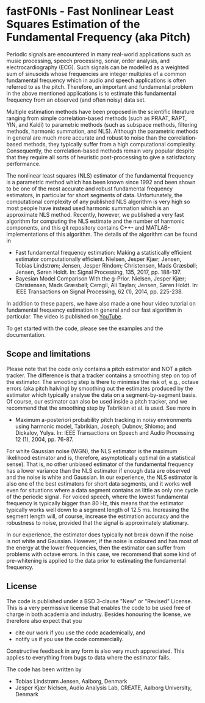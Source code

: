 # fastF0Nls - Fast Nonlinear Least Squares Estimation of the Fundamental Frequency (aka Pitch)

Periodic signals are encountered in many real-world applications such as music processing, speech processing, sonar, order analysis, and electrocardiography (ECG). Such signals can be modelled as a weighted sum of sinusoids whose frequencies are integer multiples of a common fundamental frequency which in audio and speech applications is often referred to as the pitch. Therefore, an important and fundamental problem in the above mentioned applications is to estimate this fundamental frequency from an observed (and often noisy) data set.

Multiple estimation methods have been proposed in the scientific literature ranging from simple correlation-based methods (such as PRAAT, RAPT, YIN, and Kaldi) to parametric methods (such as subspace methods, filtering methods, harmonic summation, and NLS). Although the parametric methods in general are much more accurate and robust to noise than the correlation-based methods, they typically suffer from a high computational complexity. Consequently, the correlation-based methods remain very popular despite that they require all sorts of heuristic post-processing to give a satisfactory performance.

The nonlinear least squares (NLS) estimator of the fundamental frequency is a parametric method which has been known since 1992 and been shown to be one of the most accurate and robust fundamental frequency estimators, in particular for short segments of data. Unfortunately, the computational complexity of any published NLS algorithm is very high so most people have instead used harmonic summation which is an approximate NLS method. Recently, however, we published a very fast algorithm for computing the NLS estimate and the number of harmonic components, and this git repository contains C++- and MATLAB-implementations of this algorithm. The details of the algorithm can be found in

- Fast fundamental frequency estimation: Making a statistically efficient estimator computationally efficient. Nielsen, Jesper Kjær; Jensen, Tobias Lindstrøm; Jensen, Jesper Rindom; Christensen, Mads Græsbøll; Jensen, Søren Holdt. In: Signal Processing, 135, 2017, pp. 188-197.
- Bayesian Model Comparison With the g-Prior. Nielsen, Jesper Kjær; Christensen, Mads Græsbøll; Cemgil, Ali Taylan; Jensen, Søren Holdt. In: IEEE Transactions on Signal Processing, 62 (1), 2014, pp. 225-238.

In addition to these papers, we have also made a one hour video tutorial on fundamental frequency estimation in general and our fast algorithm in particular. The video is published on [YouTube](https://www.youtube.com/watch?v=F0XgU-9ERp4).

To get started with the code, please see the examples and the documentation.

## Scope and limitations

Please note that the code only contains a pitch estimator and NOT a pitch tracker. The difference is that a tracker contains a smoothing step on top of the estimator. The smooting step is there to minimise the risk of, e.g., octave errors (aka pitch halving) by smoothing out the estimates produced by the estimator which typically analyse the data on a segment-by-segment basis. Of course, our estimator can also be used inside a pitch tracker, and we recommend that the smoothing step by Tabrikian et al. is used. See more in

- Maximum a-posteriori probability pitch tracking in noisy environments using harmonic model, Tabrikian, Joseph; Dubnov, Shlomo; and Dickalov, Yulya. In: IEEE Transactions on Speech and Audio Processing 12 (1), 2004, pp. 76-87.

For white Gaussian noise (WGN), the NLS estimator is the maximum likelihood estimator and is, therefore, asymptotically optimal (in a statistical sense). That is, no other unbiased estimator of the fundamental frequency has a lower variance than the NLS estimator if enough data are observed and the noise is white and Gaussian. In our experience, the NLS estimator is also one of the best estimators for short data segments, and it works well even for situations where a data segment contains as little as only one cycle of the periodic signal. For voiced speech, where the lowest fundamental frequency is typically bigger than 80 Hz, this means that the estimator typically works well down to a segment length of 12.5 ms. Increasing the segment length will, of course, increase the estimation accuracy and the robustness to noise, provided that the signal is approximately stationary.

In our experience, the estimator does typically not break down if the noise is not white and Gaussian. However, if the noise is coloured and has most of the energy at the lower frequencies, then the estimator can suffer from problems with octave errors. In this case, we recommend that some kind of pre-whitening is applied to the data prior to estimating the fundamental frequency.

## License

The code is published under a BSD 3-clause "New" or "Revised" License. This is a very permissive license that enables the code to be used free of charge in both academia and industry. Besides honouring the license, we therefore also expect that you 

- cite our work if you use the code academically, and
- notify us if you use the code commercially.

Constructive feedback in any form is also very much appreciated. This applies to everything from bugs to data where the estimator fails.

The code has been written by

- Tobias Lindstrøm Jensen, Aalborg, Denmark
- Jesper Kjær Nielsen, Audio Analysis Lab, CREATE, Aalborg University, Denmark

